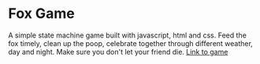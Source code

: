 # Fox Game
A simple state machine game built with javascript, html and css.
Feed the fox timely, clean up the poop, celebrate together through different weather, day and night.
Make sure you don't let your friend die.
[Link to game](https://foxgamems.netlify.app) 